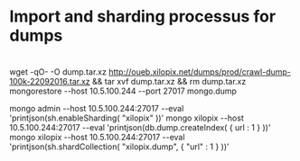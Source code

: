 #
# Import and sharding processus for dumps
#

wget -qO- -O dump.tar.xz http://oueb.xilopix.net/dumps/prod/crawl-dump-100k-22092016.tar.xz && tar xvf dump.tar.xz && rm dump.tar.xz
mongorestore --host 10.5.100.244 --port 27017 mongo.dump

mongo admin --host 10.5.100.244:27017 --eval 'printjson(sh.enableSharding( "xilopix" ))'
mongo xilopix --host 10.5.100.244:27017 --eval 'printjson(db.dump.createIndex( { url : 1 } ))'
mongo xilopix --host 10.5.100.244:27017 --eval 'printjson(sh.shardCollection( "xilopix.dump", { "url" : 1 } ))'
